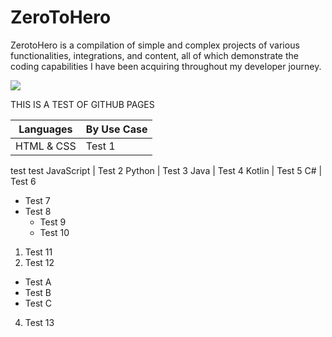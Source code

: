 # ZeroToHero
ZerotoHero is a compilation of simple and complex projects of various functionalities, integrations, and content, all of which demonstrate the coding capabilities I have been acquiring throughout my developer journey.

<img src="https://images.unsplash.com/photo-1593642532454-e138e28a63f4?ixid=MnwxMjA3fDF8MHxzZWFyY2h8Mjh8fHRlY2hub2xvZ3l8ZW58MHx8MHx8&ixlib=rb-1.2.1&auto=format&fit=crop&w=900&q=60">

THIS IS A TEST OF GITHUB PAGES

Languages | By Use Case
------------ | -------------
HTML & CSS| Test 1
test         test
JavaScript | Test 2
Python | Test 3
Java | Test 4
Kotlin | Test 5
C# | Test 6

* Test 7
* Test 8
  * Test 9
  * Test 10
1. Test 11
2. Test 12
  * Test A
  * Test B
  * Test C
4. Test 13

